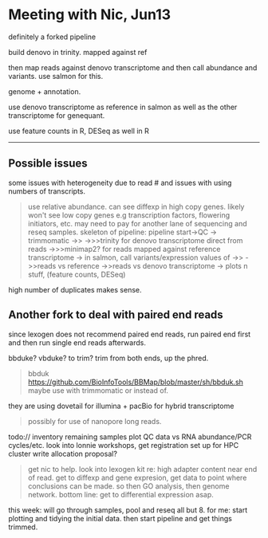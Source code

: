 # Meeting with Nic, Jun13

definitely a forked pipeline

build denovo in trinity.
mapped against ref

then map reads against denovo transcriptome and then call abundance and variants.
use salmon for this.

genome + annotation.

use denovo transcriptome as reference in salmon as well as the other transcriptome for genequant.

use feature counts in R, DESeq as well in R
***

## Possible issues

some issues with heterogeneity due to read # and issues with using numbers of transcripts.
>use relative abundance.
>can see diffexp in high copy genes.
>likely won't see low copy genes e.g transcription factors, flowering initiators, etc.
>may need to pay for another lane of sequencing and reseq samples.
skeleton of pipeline:
pipeline start->QC
-> trimmomatic
->>
->>>trinity for denovo transcriptome direct from reads
->>>minimap2? for reads mapped against reference transcriptome
-> in salmon, call variants/expression values of ->>
->>reads vs reference
->>reads vs denovo transcriptome
-> plots n stuff, (feature counts, DESeq)

high number of duplicates makes sense.

## Another fork to deal with paired end reads

since lexogen does not recommend paired end reads,
run paired end first and then run single end reads afterwards.

bbduke? vbduke? to trim? trim from both ends, up the phred.
>bbduk
<https://github.com/BioInfoTools/BBMap/blob/master/sh/bbduk.sh>
maybe use with trimmomatic or instead of.

they are using dovetail for illumina + pacBio for hybrid transcriptome
> possibly for use of nanopore long reads.

todo://
inventory remaining samples
plot QC data vs RNA abundance/PCR cycles/etc.
look into lonnie workshops, get registration set up for HPC cluster
write allocation proposal?
>get nic to help.
look into lexogen kit re: high adapter content near end of read.
get to diffexp and gene expresion, get data to point where conclusions can be made.
so then GO analysis, then genome network.
bottom line: get to differential expression asap.

this week:
will go through samples,
pool and reseq all but 8.
for me:
start plotting and tidying the initial data.
then start pipeline and get things trimmed.
